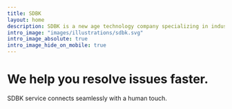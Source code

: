 ```yaml
---
title: SDBK
layout: home
description: SDBK is a new age technology company specializing in industrial and marine automation.
intro_image: "images/illustrations/sdbk.svg"
intro_image_absolute: true
intro_image_hide_on_mobile: true
---
```


# We help you resolve issues faster.

SDBK service connects seamlessly with a human touch.
